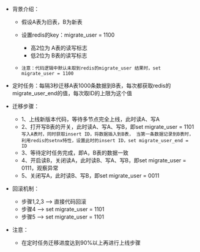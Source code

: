 * 背景介绍：
    - 假设A表为旧表，B为新表
    - 设置redis的key：migrate_user = 1100
        - 高2位为 A表的读写标志
        - 低2位为 B表的读写标志

    - `注意：代码逻辑中默认未取到redis的migrate_user 结果时，set migrate_user = 1100`

* 定时任务：每隔3秒迁移A表1000条数据到B表，每次都获取redis的migrate_user_end的值，每次取ID的上限为这个值
* 迁移步骤：
    - 1、上线新版本代码，等待多节点完全上线，此时读A、写A
    - 2、打开写B表的开关，此时读A、写A、写B，即set migrate_user = 1101
        ``
        写入A表时，同时获取insert ID，将数据插入到B表，
        当第一条数据记录到B表时，利用redis的setnx特性，设置此时的insert ID，set migrate_user_end = ID
        ``
    - 3、等待定时任务完成，即A，B表的数据一致
    - 4、开启读B，关闭读A，此时读B、写A、写B，即set migrate_user = 0111，观察异常
    - 5、关闭写A，此时读B、写B，即set migrate_user = 0011

* 回滚机制：
    - 步骤1,2,3  --> 直接代码回滚
    - 步骤4 --> set migrate_user = 1101
    - 步骤5 --> set migrate_user = 1101
    
* 注意：
    - 在定时任务迁移进度达到90%以上再进行上线步骤